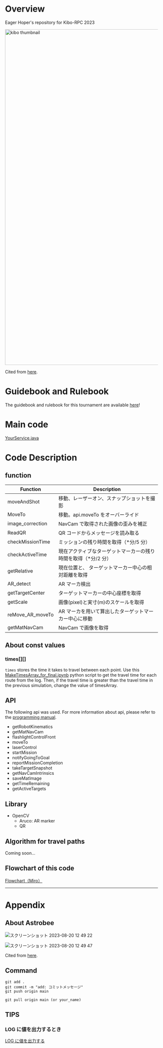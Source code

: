 # Overview

Eager Hoper's repository for Kibo-RPC 2023

<!-- <img width="1105" alt="スクリーンショット 2023-08-20 12 35 23" src="https://github.com/Eager-Hoper/TemplateAPK/assets/61105696/c6f9ab9f-38c0-4a04-8a36-dfa763b40ead"> -->
<img width="1105" alt="kibo thumbnail" src="kibo.png">

Cited from [here](https://jaxa.krpc.jp/).

# Guidebook and Rulebook

The guidebook and rulebook for this tournament are available [here](https://jaxa.krpc.jp/download)!

# Main code

[YourService.java](app/src/main/java/jp/jaxa/iss/kibo/rpc/japan/YourService.java)

# Code Description

## function

| Function         | Description                                                     |
| ---------------- | --------------------------------------------------------------- |
| moveAndShot      | 移動、レーザーオン、スナップショットを撮影                      |
| MoveTo           | 移動。api.moveTo をオーバーライド                               |
| image_correction | NavCam で取得された画像の歪みを補正                             |
| ReadQR           | QR コードからメッセージを読み取る                               |
| checkMissionTime | ミッションの残り時間を取得（\*分/5 分）                         |
| checkActiveTime  | 現在アクティブなターゲットマーカーの残り時間を取得（\*分/2 分） |
| getRelative      | 現在位置と、 ターゲットマーカー中心の相対距離を取得             |
| AR_detect        | AR マーカ検出                                                   |
| getTargetCenter  | ターゲットマーカーの中心座標を取得                              |
| getScale         | 画像(pixel)と実寸(m)のスケールを取得                            |
| reMove_AR_moveTo | AR マーカを用いて算出したターゲットマーカー中心に移動           |
| getMatNavCam     | NavCam で画像を取得                                             |

## About const values

### times[][]

`times` stores the time it takes to travel between each point.
Use this [MakeTimesArray_for_final.ipynb](https://drive.google.com/drive/folders/1_0-XkhO3x_m994M7ZXwrtSrgdycwxsO7?usp=sharing) python script to get the travel time for each route from the log. Then, if the travel time is greater than the travel time in the previous simulation, change the value of timesArray.

## API

The following api was used. For more information about api, please refer to the [programming manual](https://jaxa.krpc.jp/download).

- getRobotKinematics
- getMatNavCam
- flashlightControlFront
- moveTo
- laserControl
- startMission
- notifyGoingToGoal
- reportMissionCompletion
- takeTargetSnapshot
- getNavCamIntrinsics
- saveMatImage
- getTimeRemaining
- getActiveTargets

## Library

- OpenCV
  - Aruco: AR marker
  - QR

## Algorithm for travel paths

Coming soon...

## Flowchart of this code

[Flowchart（Miro）](https://miro.com/welcomeonboard/REYxb1NUS0tRR0hBZTBubXFTUUNWU1JSMU43SzJZSWR6Q3l0VWdVMHRxWTVoanhFTGhOSVJqY3VBcjZCWjViZnwzNDU4NzY0NTMxMjAyMzk0NTI2fDI=?share_link_id=431351260785)

---

# Appendix

## About Astrobee

![スクリーンショット 2023-08-20 12 49 22](https://github.com/Eager-Hoper/TemplateAPK/assets/61105696/f8219a4e-108e-428b-98db-97af5492c271)

![スクリーンショット 2023-08-20 12 49 47](https://github.com/Eager-Hoper/TemplateAPK/assets/61105696/4730e4f7-5242-4ded-b721-cafb63d9f2e7)

Cited from [here](https://jaxa.krpc.jp/).

## Command

```
git add .
git commit -m "add: コミットメッセージ"
git push origin main

git pull origin main (or your_name)
```

## TIPS

### LOG に値を出力するとき

[LOG に値を出力する](https://github.com/Eager-Hoper/TemplateAPK/blob/594ceeeb68bf1dd1ec7e12e4fa5ceb919d50aef4/app/src/main/java/jp/jaxa/iss/kibo/rpc/testapk/YourService.java#L45)
